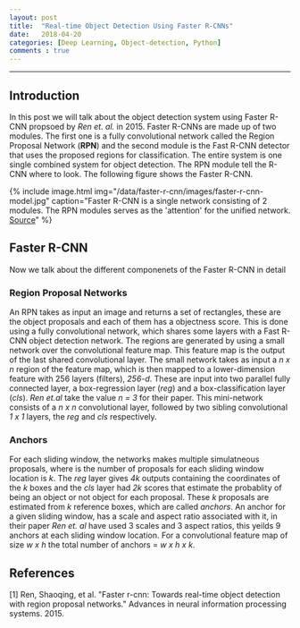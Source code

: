 ```yaml
---
layout: post
title:  "Real-time Object Detection Using Faster R-CNNs"
date:   2018-04-20 
categories: [Deep Learning, Object-detection, Python]
comments : true
---
```


<ul id="toc"></ul>

---

## Introduction

In this post we will talk about the object detection system using Faster R-CNN propsoed by _Ren et. al._ in 2015. Faster R-CNNs are made up of two modules. The first one is a fully convolutional network called the Region Proposal Network (**RPN**) and the second module is the Fast R-CNN detector that uses the proposed regions for classification. The entire system is one single combined system for object detection. The RPN module tell the R-CNN where to look. The following figure shows the Faster R-CNN.

{% include image.html
   img="/data/faster-r-cnn/images/faster-r-cnn-model.jpg"
   caption="Faster R-CNN is a single network consisting of 2 modules. The RPN modules serves as the 'attention' for the unified network. [Source](https://arxiv.org/abs/1506.01497)"
%}


## Faster R-CNN

Now we talk about the different componenets of the Faster R-CNN in detail

### Region Proposal Networks
An RPN takes as input an image and returns a set of rectangles, these are the object proposals and each of them has a objectness score. This is done using a fully convolutional network, which shares some layers with a Fast R-CNN object detection network. The regions are generated by using a small network over the convolutional feature map. This feature map is the output of the last shared convolutional layer. The small network takes as input a _n x n_ region of the feature map, which is then mapped to a lower-dimension feature with 256 layers (filters), _256-d_. These are input into two parallel fully connected layer, a box-regression layer (_reg_) and a box-classification layer (_cls_). _Ren et.al_ take the value _n = 3_ for their paper. This mini-network consists of a _n x n_ convolutional layer, followed by two sibling convolutional _1 x 1_ layers, the _reg_ and _cls_ respectively. 

### Anchors

For each sliding window, the networks makes multiple simulatneous proposals, where is the number of proposals for each sliding window location is _k_. The _reg_ layer gives _4k_ outputs containing the coordinates of the _k_ boxes and the _cls_ layer had _2k_ scores that estimate the probablity of being an object or not object for each proposal. These _k_ proposals are estimated from _k_ reference boxes, which are called _anchors_.  An anchor for a given sliding window, has a scale and aspect ratio associated with it, in their paper _Ren et. al_ have used 3 scales and 3 aspect ratios, this yeilds 9 anchors at each sliding window location. For a convolutional feature map of size _w x h_ the total number of anchors = _w x h x k_.

<!-- #### Transition-Invariant Anchors
 -->



## References
[1] Ren, Shaoqing, et al. "Faster r-cnn: Towards real-time object detection with region proposal networks." Advances in neural information processing systems. 2015.

[paper]: https://arxiv.org/abs/1506.01497
[code]:  https://github.com/KaimingHe/deep-residual-networks

